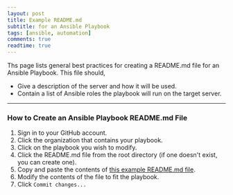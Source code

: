 ```yaml
---
layout: post
title: Example README.md
subtitle: for an Ansible Playbook
tags: [ansible, automation]
comments: true
readtime: true
---
```


Ths page lists general best practices for creating a README.md file for an Ansible Playbook. This file should,
- Give a description of the server and how it will be used.
- Contain a list of Ansible roles the playbook will run on the target server.

---
### How to Create an Ansible Playbook README.md File
1. Sign in to your GitHub account.
2. Click the organization that contains your playbook.
3. Click on the playbook you wish to modify.
4. Click the README.md file from the root directory (if one doesn't exist, you can create one).
5. Copy and paste the contents of [this example README.md file](/pages/ansible/reference/example-ansible-playbook-readme-file).
6. Modify the contents of the file to fit the playbook.
7. Click `Commit changes...`
